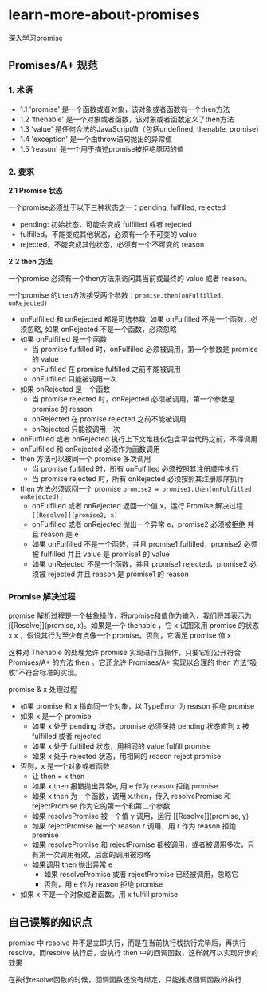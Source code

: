 # learn-more-about-promises

深入学习promise

## Promises/A+ 规范

### 1. 术语

- 1.1 'promise' 是一个函数或者对象，该对象或者函数有一个then方法
- 1.2 'thenable' 是一个对象或者函数，该对象或者函数定义了then方法
- 1.3 'value' 是任何合法的JavaScript值（包括undefined, thenable, promise）
- 1.4 'exception' 是一个由throw语句抛出的异常值
- 1.5 'reason' 是一个用于描述promise被拒绝原因的值

### 2. 要求

**2.1 Promise 状态**

一个promise必须处于以下三种状态之一：pending, fulfilled, rejected

- pending: 初始状态，可能会变成 fulfilled 或者 rejected
- fulfilled，不能变成其他状态，必须有一个不可变的 value
- rejected，不能变成其他状态，必须有一个不可变的 reason

**2.2 then 方法**

一个promise 必须有一个then方法来访问其当前或最终的 value 或者 reason。

一个promise 的then方法接受两个参数：`promise.then(onFulfilled, onRejected)`

- onFulfilled 和 onRejected 都是可选参数, 如果 onFulfilled 不是一个函数，必须忽略, 如果 onRejected 不是一个函数，必须忽略
- 如果 onFulfilled 是一个函数
  - 当 promise fulfilled 时，onFulfilled 必须被调用，第一个参数是 promise 的 value
  - onFulfilled 在 promise fulfilled 之前不能被调用
  - onFulfilled 只能被调用一次
- 如果 onRejected 是一个函数
  - 当 promise rejected 时，onRejected 必须被调用，第一个参数是 promise 的 reason
  - onRejected 在 promise rejected 之前不能被调用
  - onRejected 只能被调用一次
- onFulfilled 或者 onRejected 执行上下文堆栈仅包含平台代码之前，不得调用
- onFulfilled 和 onRejected 必须作为函数调用
- then 方法可以被同一个 promise 多次调用
  - 当 promise fulfilled 时，所有 onFulfilled 必须按照其注册顺序执行
  - 当 promise rejected 时，所有 onRejected 必须按照其注册顺序执行
- then 方法必须返回一个 promise `promise2 = promise1.then(onFulfilled, onRejected);`
  - onFulfilled 或者 onRejected 返回一个值 x，运行 Promise 解决过程 `[[Resolve]](promise2, x)`
  - onFulfilled 或者 onRejected 抛出一个异常 e，promise2 必须被拒绝 并且 reason 是 e
  - 如果 onFulfilled 不是一个函数，并且 promise1 fulfilled，promise2 必须被 fulfilled 并且 value 是 promise1 的 value
  - 如果 onRejected 不是一个函数，并且 promise1 rejected，promise2 必须被 rejected 并且 reason 是 promise1 的 reason

### Promise 解决过程

promise 解析过程是一个抽象操作，将promise和值作为输入，我们将其表示为 [[Resolve]](promise, x)。如果是一个 thenable ，它 x 试图采用 promise 的状态 x x ，假设其行为至少有点像一个 promise。否则，它满足 promise 值 x .

这种对 Thenable 的处理允许 promise 实现进行互操作，只要它们公开符合 Promises/A+ 的方法 then 。它还允许 Promises/A+ 实现以合理的 then 方法“吸收”不符合标准的实现。

promise & x 处理过程

- 如果 promise 和 x 指向同一个对象，以 TypeError 为 reason 拒绝 promise
- 如果 x 是一个 promise
  - 如果 x 处于 pending 状态，promise 必须保持 pending 状态直到 x 被 fulfilled 或者 rejected
  - 如果 x 处于 fulfilled 状态，用相同的 value fulfill promise
  - 如果 x 处于 rejected 状态，用相同的 reason reject promise
- 否则，x 是一个对象或者函数
  - 让 then = x.then
  - 如果 x.then 报错抛出异常e, 用 e 作为 reason 拒绝 promise
  - 如果 x.then 为一个函数，调用 x.then，传入 resolvePromise 和 rejectPromise 作为它的第一个和第二个参数
  - 如果 resolvePromise 被一个值 y 调用，运行 [[Resolve]](promise, y)
  - 如果 rejectPromise 被一个 reason r 调用，用 r 作为 reason 拒绝 promise
  - 如果 resolvePromise 和 rejectPromise 都被调用，或者被调用多次，只有第一次调用有效，后面的调用被忽略
  - 如果调用 then 抛出异常 e
    - 如果 resolvePromise 或者 rejectPromise 已经被调用，忽略它
    - 否则，用 e 作为 reason 拒绝 promise
- 如果 x 不是一个对象或者函数，用 x fulfill promise

## 自己误解的知识点

promise 中 resolve 并不是立即执行，而是在当前执行栈执行完毕后，再执行 resolve，而resolve 执行后，会执行 then 中的回调函数，这样就可以实现异步的效果

在执行resolve函数的时候，回调函数还没有绑定，只能推迟回调函数的执行
